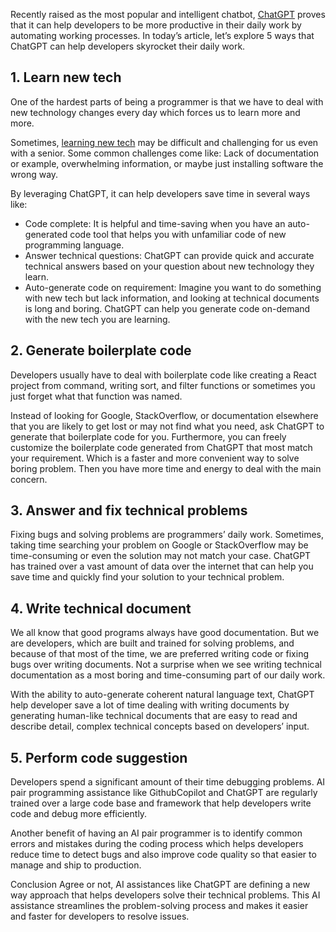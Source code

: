 Recently raised as the most popular and intelligent chatbot, [ChatGPT](https://chat.openai.com/) proves that it can help developers to be more productive in their daily work by automating working processes. In today’s article, let’s explore 5 ways that ChatGPT can help developers skyrocket their daily work.

## 1. Learn new tech

One of the hardest parts of being a programmer is that we have to deal with new technology changes every day which forces us to learn more and more.

Sometimes, [learning new tech](https://dev.to/junedang/how-i-learn-new-things-every-day-as-a-developer-3po1) may be difficult and challenging for us even with a senior. Some common challenges come like: Lack of documentation or example, overwhelming information, or maybe just installing software the wrong way.

By leveraging ChatGPT, it can help developers save time in several ways like:

- Code complete: It is helpful and time-saving when you have an auto-generated code tool that helps you with unfamiliar code of new programming language.
- Answer technical questions: ChatGPT can provide quick and accurate technical answers based on your question about new technology they learn.
- Auto-generate code on requirement: Imagine you want to do something with new tech but lack information, and looking at technical documents is long and boring. ChatGPT can help you generate code on-demand with the new tech you are learning.

## 2. Generate boilerplate code

Developers usually have to deal with boilerplate code like creating a React project from command, writing sort, and filter functions or sometimes you just forget what that function was named.

Instead of looking for Google, StackOverflow, or documentation elsewhere that you are likely to get lost or may not find what you need, ask ChatGPT to generate that boilerplate code for you. Furthermore, you can freely customize the boilerplate code generated from ChatGPT that most match your requirement. Which is a faster and more convenient way to solve boring problem. Then you have more time and energy to deal with the main concern.

## 3. Answer and fix technical problems
Fixing bugs and solving problems are programmers’ daily work. Sometimes, taking time searching your problem on Google or StackOverflow may be time-consuming or even the solution may not match your case. ChatGPT has trained over a vast amount of data over the internet that can help you save time and quickly find your solution to your technical problem.

## 4. Write technical document

We all know that good programs always have good documentation. But we are developers, which are built and trained for solving problems, and because of that most of the time, we are preferred writing code or fixing bugs over writing documents. Not a surprise when we see writing technical documentation as a most boring and time-consuming part of our daily work.

With the ability to auto-generate coherent natural language text, ChatGPT help developer save a lot of time dealing with writing documents by generating human-like technical documents that are easy to read and describe detail, complex technical concepts based on developers’ input.

## 5. Perform code suggestion

Developers spend a significant amount of their time debugging problems. AI pair programming assistance like GithubCopilot and ChatGPT are regularly trained over a large code base and framework that help developers write code and debug more efficiently.

Another benefit of having an AI pair programmer is to identify common errors and mistakes during the coding process which helps developers reduce time to detect bugs and also improve code quality so that easier to manage and ship to production.

Conclusion
Agree or not, AI assistances like ChatGPT are defining a new way approach that helps developers solve their technical problems. This AI assistance streamlines the problem-solving process and makes it easier and faster for developers to resolve issues.
